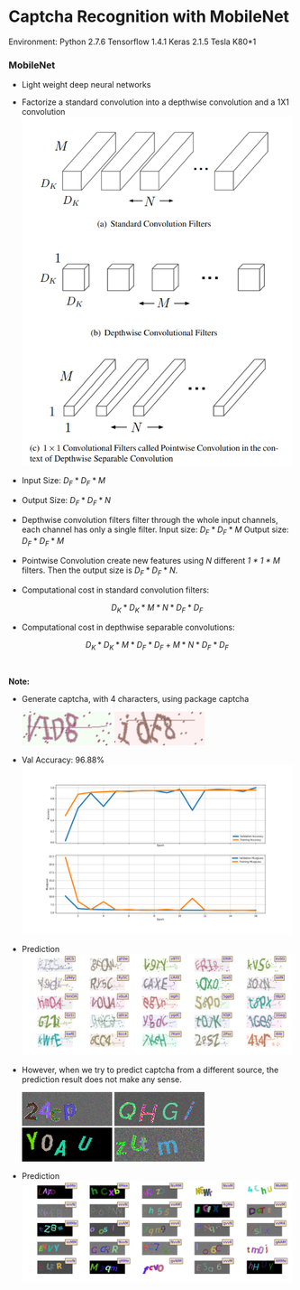 # Captcha Recognition with MobileNet	 

Environment: Python 2.7.6 Tensorflow 1.4.1 Keras 2.1.5 Tesla K80*1

### MobileNet

- Light weight deep neural networks

- Factorize a standard convolution into a depthwise convolution and a 1X1 convolution 
![mobilenet](https://github.com/CancanZhang/Captcha-Recognition/blob/master/MobileNet/img/mobilenet.png)

- Input Size: $D_F * D_F * M$

- Output Size: $D_F * D_F * N$

- Depthwise convolution filters filter through the whole input channels, each channel has only a single filter.  Input size: $D_F * D_F * M$ Output size: $D_F * D_F * M$

- Pointwise Convolution create new features using $N$ different *1 * 1 * M* filters. Then the output size is $D_F * D_F * N$.

- Computational cost in standard convolution filters:

   $$D_K * D_K * M * N * D_F * D_F$$

- Computational cost in depthwise separable convolutions: 

  $$D_K * D_K * M * D_F * D_F + M * N * D_F*D_F$$

  ​

**Note:**

- Generate captcha, with 4 characters, using package captcha

  ![2](https://github.com/CancanZhang/Captcha-Recognition/blob/master/MobileNet/img/2.png)
  ![1](https://github.com/CancanZhang/Captcha-Recognition/blob/master/MobileNet/img/1.png)

- Val Accuracy: 96.88%![hist](https://github.com/CancanZhang/Captcha-Recognition/blob/master/MobileNet/img/hist.png)

- Prediction![predict](https://github.com/CancanZhang/Captcha-Recognition/blob/master/MobileNet/img/predict.png)

- However, when we try to predict captcha from a different source, the prediction result does not make any sense.

  ![mock1](https://github.com/CancanZhang/Captcha-Recognition/blob/master/MobileNet/img/mock1.png)
  ![mock2](https://github.com/CancanZhang/Captcha-Recognition/blob/master/MobileNet/img/mock2.png)
  ![mock3](https://github.com/CancanZhang/Captcha-Recognition/blob/master/MobileNet/img/mock3.png)
  ![mock4](https://github.com/CancanZhang/Captcha-Recognition/blob/master/MobileNet/img/mock4.png)
  
- Prediction![predict_mock](https://github.com/CancanZhang/Captcha-Recognition/blob/master/MobileNet/img/predict_mock.png)

